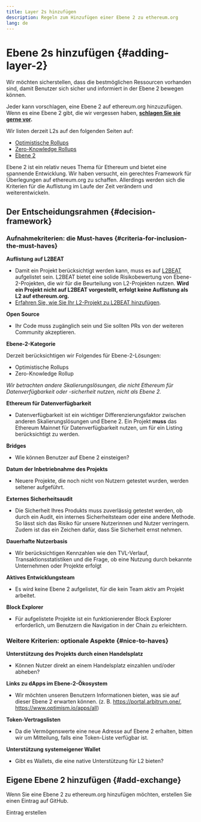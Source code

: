 ```yaml
---
title: Layer 2s hinzufügen
description: Regeln zum Hinzufügen einer Ebene 2 zu ethereum.org
lang: de
---
```


# Ebene 2s hinzufügen {#adding-layer-2}

Wir möchten sicherstellen, dass die bestmöglichen Ressourcen vorhanden sind, damit Benutzer sich sicher und informiert in der Ebene 2 bewegen können.

Jeder kann vorschlagen, eine Ebene 2 auf ethereum.org hinzuzufügen. Wenn es eine Ebene 2 gibt, die wir vergessen haben, **[schlagen Sie sie gerne vor](https://github.com/ethereum/ethereum-org-website/issues/new?&template=suggest_layer2.md).**

Wir listen derzeit L2s auf den folgenden Seiten auf:

- [Optimistische Rollups](/developers/docs/scaling/optimistic-rollups/)
- [Zero-Knowledge Rollups](/developers/docs/scaling/zk-rollups/)
- [Ebene 2](/layer-2/)

Ebene 2 ist ein relativ neues Thema für Ethereum und bietet eine spannende Entwicklung. Wir haben versucht, ein gerechtes Framework für Überlegungen auf ethereum.org zu schaffen. Allerdings werden sich die Kriterien für die Auflistung im Laufe der Zeit verändern und weiterentwickeln.

## Der Entscheidungsrahmen {#decision-framework}

### Aufnahmekriterien: die Must-haves {#criteria-for-inclusion-the-must-haves}

**Auflistung auf L2BEAT**

- Damit ein Projekt berücksichtigt werden kann, muss es auf [L2BEAT](https://l2beat.com) aufgelistet sein. L2BEAT bietet eine solide Risikobewertung von Ebene-2-Projekten, die wir für die Beurteilung von L2-Projekten nutzen. **Wird ein Projekt nicht auf L2BEAT vorgestellt, erfolgt keine Auflistung als L2 auf ethereum.org.**
- [Erfahren Sie, wie Sie Ihr L2-Projekt zu L2BEAT hinzufügen](https://github.com/l2beat/l2beat/blob/master/CONTRIBUTING.md).

**Open Source**

- Ihr Code muss zugänglich sein und Sie sollten PRs von der weiteren Community akzeptieren.

**Ebene-2-Kategorie**

Derzeit berücksichtigen wir Folgendes für Ebene-2-Lösungen:

- Optimistische Rollups
- Zero-Knowledge Rollup

_Wir betrachten andere Skalierungslösungen, die nicht Ethereum für Datenverfügbarkeit oder -sicherheit nutzen, nicht als Ebene 2._

**Ethereum für Datenverfügbarkeit**

- Datenverfügbarkeit ist ein wichtiger Differenzierungsfaktor zwischen anderen Skalierungslösungen und Ebene 2. Ein Projekt **muss** das Ethereum Mainnet für Datenverfügbarkeit nutzen, um für ein Listing berücksichtigt zu werden.

**Bridges**

- Wie können Benutzer auf Ebene 2 einsteigen?

**Datum der Inbetriebnahme des Projekts**

- Neuere Projekte, die noch nicht von Nutzern getestet wurden, werden seltener aufgeführt.

**Externes Sicherheitsaudit**

- Die Sicherheit Ihres Produkts muss zuverlässig getestet werden, ob durch ein Audit, ein internes Sicherheitsteam oder eine andere Methode. So lässt sich das Risiko für unsere Nutzerinnen und Nutzer verringern. Zudem ist das ein Zeichen dafür, dass Sie Sicherheit ernst nehmen.

**Dauerhafte Nutzerbasis**

- Wir berücksichtigen Kennzahlen wie den TVL-Verlauf, Transaktionsstatistiken und die Frage, ob eine Nutzung durch bekannte Unternehmen oder Projekte erfolgt

**Aktives Entwicklungsteam**

- Es wird keine Ebene 2 aufgelistet, für die kein Team aktiv am Projekt arbeitet.

**Block Explorer**

- Für aufgelistete Projekte ist ein funktionierender Block Explorer erforderlich, um Benutzern die Navigation in der Chain zu erleichtern.

### Weitere Kriterien: optionale Aspekte {#nice-to-haves}

**Unterstützung des Projekts durch einen Handelsplatz**

- Können Nutzer direkt an einem Handelsplatz einzahlen und/oder abheben?

**Links zu dApps im Ebene-2-Ökosystem**

- Wir möchten unseren Benutzern Informationen bieten, was sie auf dieser Ebene 2 erwarten können. (z. B. https://portal.arbitrum.one/, https://www.optimism.io/apps/all)

**Token-Vertragslisten**

- Da die Vermögenswerte eine neue Adresse auf Ebene 2 erhalten, bitten wir um Mitteilung, falls eine Token-Liste verfügbar ist.

**Unterstützung systemeigener Wallet**

- Gibt es Wallets, die eine native Unterstützung für L2 bieten?

## Eigene Ebene 2 hinzufügen {#add-exchange}

Wenn Sie eine Ebene 2 zu ethereum.org hinzufügen möchten, erstellen Sie einen Eintrag auf GitHub.

<ButtonLink to="https://github.com/ethereum/ethereum-org-website/issues/new?&template=suggest_layer2.md">
  Eintrag erstellen
</ButtonLink>
